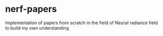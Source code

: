 # nerf-papers
Implementation of papers from scratch  in the field of Neural radiance field to build my own understanding
